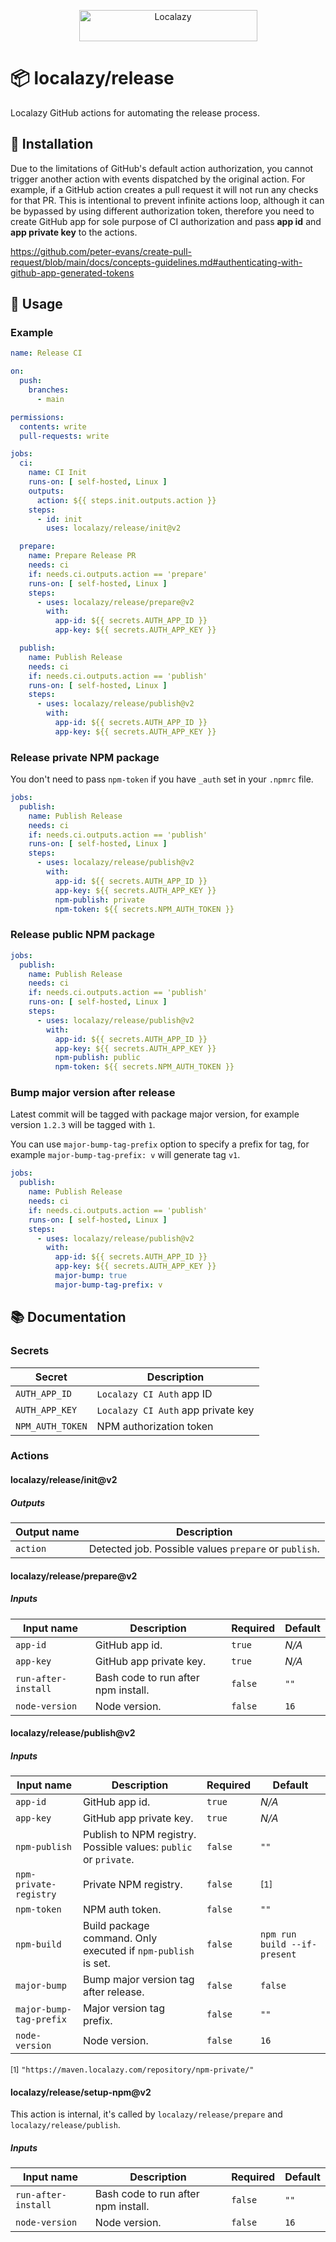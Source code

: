 <p align="center">
  <a href="https://localazy.com">
    <img src="https://localazy.com/directus9/assets/9fc36b9c-81b7-4dbf-bd82-b64cd984090f" width="285" height="50" alt="Localazy" >
  </a>
</p>

# 📦 localazy/release

Localazy GitHub actions for automating the release process.

## 🔧 Installation

Due to the limitations of GitHub's default action authorization, you cannot trigger another action with events
dispatched by the original action. For example, if a GitHub action creates a pull request it will not run any checks for
that PR. This is intentional to prevent infinite actions loop, although it can be bypassed by using different
authorization token, therefore you need to create GitHub app for sole purpose of CI authorization and pass **app id**
and **app private key** to the actions.

https://github.com/peter-evans/create-pull-request/blob/main/docs/concepts-guidelines.md#authenticating-with-github-app-generated-tokens

## 🚀 Usage

### Example

```yml
name: Release CI

on:
  push:
    branches:
      - main

permissions:
  contents: write
  pull-requests: write

jobs:
  ci:
    name: CI Init
    runs-on: [ self-hosted, Linux ]
    outputs:
      action: ${{ steps.init.outputs.action }}
    steps:
      - id: init
        uses: localazy/release/init@v2

  prepare:
    name: Prepare Release PR
    needs: ci
    if: needs.ci.outputs.action == 'prepare'
    runs-on: [ self-hosted, Linux ]
    steps:
      - uses: localazy/release/prepare@v2
        with:
          app-id: ${{ secrets.AUTH_APP_ID }}
          app-key: ${{ secrets.AUTH_APP_KEY }}

  publish:
    name: Publish Release
    needs: ci
    if: needs.ci.outputs.action == 'publish'
    runs-on: [ self-hosted, Linux ]
    steps:
      - uses: localazy/release/publish@v2
        with:
          app-id: ${{ secrets.AUTH_APP_ID }}
          app-key: ${{ secrets.AUTH_APP_KEY }}
```

### Release private NPM package

You don't need to pass `npm-token` if you have `_auth` set in your `.npmrc` file.

```yml
jobs:
  publish:
    name: Publish Release
    needs: ci
    if: needs.ci.outputs.action == 'publish'
    runs-on: [ self-hosted, Linux ]
    steps:
      - uses: localazy/release/publish@v2
        with:
          app-id: ${{ secrets.AUTH_APP_ID }}
          app-key: ${{ secrets.AUTH_APP_KEY }}
          npm-publish: private
          npm-token: ${{ secrets.NPM_AUTH_TOKEN }}
```

### Release public NPM package

```yml
jobs:
  publish:
    name: Publish Release
    needs: ci
    if: needs.ci.outputs.action == 'publish'
    runs-on: [ self-hosted, Linux ]
    steps:
      - uses: localazy/release/publish@v2
        with:
          app-id: ${{ secrets.AUTH_APP_ID }}
          app-key: ${{ secrets.AUTH_APP_KEY }}
          npm-publish: public
          npm-token: ${{ secrets.NPM_AUTH_TOKEN }}
```

### Bump major version after release

Latest commit will be tagged with package major version, for example version `1.2.3` will be tagged with `1`.

You can use `major-bump-tag-prefix` option to specify a prefix for tag, for example `major-bump-tag-prefix: v` will
generate tag `v1`.

```yml
jobs:
  publish:
    name: Publish Release
    needs: ci
    if: needs.ci.outputs.action == 'publish'
    runs-on: [ self-hosted, Linux ]
    steps:
      - uses: localazy/release/publish@v2
        with:
          app-id: ${{ secrets.AUTH_APP_ID }}
          app-key: ${{ secrets.AUTH_APP_KEY }}
          major-bump: true
          major-bump-tag-prefix: v
```

## 📚 Documentation

### Secrets

| Secret           | Description                        |
|------------------|------------------------------------|
| `AUTH_APP_ID`    | `Localazy CI Auth` app ID          |
| `AUTH_APP_KEY`   | `Localazy CI Auth` app private key |
| `NPM_AUTH_TOKEN` | NPM authorization token            |

### Actions

#### localazy/release/init@v2

##### Outputs

| Output name | Description                                           |
|-------------|-------------------------------------------------------|
| `action`    | Detected job. Possible values `prepare` or `publish`. |

#### localazy/release/prepare@v2

##### Inputs

| Input name          | Description                         | Required | Default |
|---------------------|-------------------------------------|----------|---------|
| `app-id`            | GitHub app id.                      | `true`   | *N/A*   |
| `app-key`           | GitHub app private key.             | `true`   | *N/A*   |
| `run-after-install` | Bash code to run after npm install. | `false`  | `""`    |
| `node-version`      | Node version.                       | `false`  | `16`    |

#### localazy/release/publish@v2

##### Inputs

| Input name              | Description                                                      | Required | Default                      |
|-------------------------|------------------------------------------------------------------|----------|------------------------------|
| `app-id`                | GitHub app id.                                                   | `true`   | *N/A*                        |
| `app-key`               | GitHub app private key.                                          | `true`   | *N/A*                        |
| `npm-publish`           | Publish to NPM registry. Possible values: `public` or `private`. | `false`  | `""`                         |
| `npm-private-registry`  | Private NPM registry.                                            | `false`  | <small>[1]</small>           |
| `npm-token`             | NPM auth token.                                                  | `false`  | `""`                         |
| `npm-build`             | Build package command. Only executed if `npm-publish` is set.    | `false`  | `npm run build --if-present` |
| `major-bump`            | Bump major version tag after release.                            | `false`  | `false`                      |
| `major-bump-tag-prefix` | Major version tag prefix.                                        | `false`  | `""`                         |
| `node-version`          | Node version.                                                    | `false`  | `16`                         |

<small>[1]</small> `"https://maven.localazy.com/repository/npm-private/"`

#### localazy/release/setup-npm@v2

This action is internal, it's called by `localazy/release/prepare` and `localazy/release/publish`.

##### Inputs

| Input name          | Description                         | Required | Default |
|---------------------|-------------------------------------|----------|---------|
| `run-after-install` | Bash code to run after npm install. | `false`  | `""`    |
| `node-version`      | Node version.                       | `false`  | `16`    |
